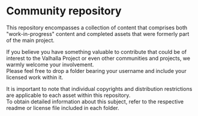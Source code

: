 # Community repository
This repository encompasses a collection of content that comprises both "work-in-progress" content and completed assets that were formerly part of the main project.

If you believe you have something valuable to contribute that could be of interest to the Valhalla Project or even other communities and projects, we warmly welcome your involvement.    
Please feel free to drop a folder bearing your username and include your licensed work within it.

It is important to note that individual copyrights and distribution restrictions are applicable to each asset within this repository.    
To obtain detailed information about this subject, refer to the respective readme or license file included in each folder.

